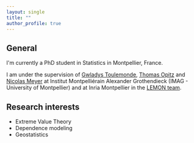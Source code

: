 ```yaml
---
layout: single
title: ""
author_profile: true
---
```


<head>
    <meta name="google-site-verification" content="6mNgG03CflmG5pEDXjEL18RkEQC-N9NRSk_Z9TNjyW8" />
</head>

## General

I'm currently a PhD student in Statistics in Montpellier, France.

I am under the supervision of [Gwladys Toulemonde](https://imag.umontpellier.fr/~toulemonde/index.html), [Thomas Opitz](https://biosp.mathnum.inrae.fr/homepage-thomas-opitz) and [Nicolas Meyer](https://sites.google.com/view/nicolasmeyer/accueil) at Institut Montpelliérain Alexander Grothendieck (IMAG - University of Montpellier) and at Inria Montpellier in the [LEMON team](https://team.inria.fr/lemon/).

## Research interests

* Extreme Value Theory
* Dependence modeling
* Geostatistics
